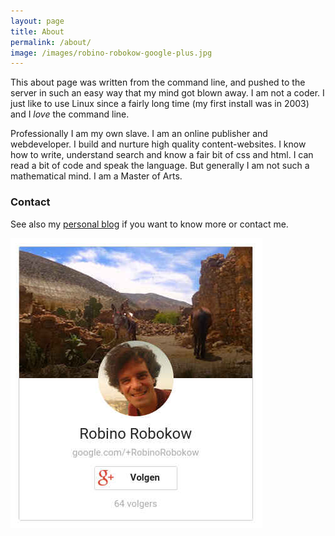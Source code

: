 ```yaml
---
layout: page
title: About
permalink: /about/
image: /images/robino-robokow-google-plus.jpg
---
```


This about page was written from the command line, and pushed to the server in such an easy way that my mind got blown away. I am not a coder. I just like to use Linux since a fairly long time (my first install was in 2003) and I *love* the command line. 

<!--
{% if page.image %}
<img src="{{page.image}}" alt="">
{% endif %}
-->

Professionally I am my own slave. I am an online publisher and webdeveloper. I build and nurture high quality content-websites. I know how to write, understand search and know a fair bit of css and html. I can read a bit of code and speak the language. But generally I am not such a mathematical mind. I am a Master of Arts. 

<!--
I like postconceptualism. Doing comes first. The beauty is in the making, the process. Only then the concept takes over, and you frame your creative drive or let go again and move on. Concepts are boring... Move yourself, forget about the money. Drive yourself. -->

### Contact

See also my <a href="https://robokow.net/about">personal blog</a> if you want to know more or contact me.

<img src="/images/robino-robokow-google-plus.jpg" style="max-width:420px;">
